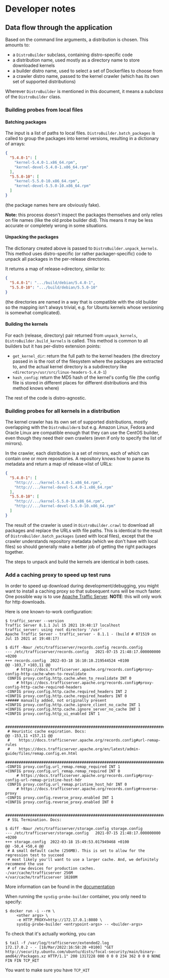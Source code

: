 # Developer notes

## Data flow through the application

Based on the command line arguments, a distribution is chosen.
This amounts to:
* a `DistroBuilder` subclass, containing distro-specific code
* a distribution name, used mostly as a directory name to store downloaded kernels
* a builder distro name, used to select a set of Dockerfiles to choose from
* a crawler distro name, passed to the kernel crawler (which has its own set of supported distributions)

Wherever `DistroBuilder` is mentioned in this document, it means a *subclass*
of the `DistroBuilder` class.

### Building probes from local files

#### Batching packages

The input is a list of paths to local files. `DistroBuilder.batch_packages` is called
to group the packages into kernel versions, resulting in a dictionary of arrays:

```json
{
  "5.4.0-1": [
    "kernel-5.4.0-1.x86_64.rpm",
    "kernel-devel-5.4.0-1.x86_64.rpm"
  ],
  "5.5.0-10": [
    "kernel-5.5.0-10.x86_64.rpm",
    "kernel-devel-5.5.0-10.x86_64.rpm"
  ]
}
```

(the package names here are obviously fake).

**Note:** this process doesn't inspect the packages themselves and only
relies on file names (like the old probe builder did). This means it may
be less accurate or completely wrong in some situations.

#### Unpacking the packages

The dictionary created above is passed to `DistroBuilder.unpack_kernels`.
This method uses distro-specific (or rather packager-specific) code to unpack
all packages in the per-release directories.

It returns a map of release->directory, similar to:

```json
{
  "5.4.0-1": ".../build/debian/5.4.0-1",
  "5.5.0-10": ".../build/debian/5.5.0-10"
}
```

(the directories are named in a way that is compatible with the old builder
so the mapping isn't always trivial, e.g. for Ubuntu kernels whose versioning
is somewhat complicated).

#### Building the kernels

For each (release, directory) pair returned from `unpack_kernels`,
`DistroBuilder.build_kernels` is called. This method is common to all
builders but it has per-distro extension points:

  * `get_kernel_dir`: return the full path to the kernel headers
    (the directory passed in is the root of the filesystem where the packages are extracted to,
    and the actual kernel directory is a subdirectory like `<directory>/usr/src/linux-headers-5.4.0-1`)
  * `hash_config`: return the MD5 hash of the kernel's config file
    (the config file is stored in different places for different distributions
    and this method knows where)

The rest of the code is distro-agnostic.

### Building probes for all kernels in a distribution

The kernel crawler has its own set of supported distributions, mostly
overlapping with the `DistroBuilder`s but e.g. Amazon Linux, Fedora and Oracle
Linux are compatible enough that they can use the CentOS builder, even though
they need their own crawlers (even if only to specify the list of mirrors).

In the crawler, each distribution is a set of mirrors, each of which can contain one
or more repositories. A repository knows how to parse its metadata and return a map
of release->list of URLs:

```json
{
  "5.4.0-1": [
    "http://.../kernel-5.4.0-1.x86_64.rpm",
    "http://.../kernel-devel-5.4.0-1.x86_64.rpm"
  ],
  "5.5.0-10": [
    "http://.../kernel-5.5.0-10.x86_64.rpm",
    "http://.../kernel-devel-5.5.0-10.x86_64.rpm"
  ]
}
```

The result of the crawler is used in `DistroBuilder.crawl` to download all
packages and replace the URLs with file paths. This is identical to the result
of `DistroBuilder.batch_packages` (used with local files), except that
the crawler understands repository metadata (which we don't have with local files)
so should generally make a better job of getting the right packages together.

The steps to unpack and build the kernels are identical in both cases.

### Add a caching proxy to speed up test runs

In order to speed up download during development/debugging, you might want to install
a caching proxy so that subsequent runs will be much faster.
One possible way is to use [Apache Traffic Server](https://docs.trafficserver.apache.org/en/latest/index.html).
**NOTE**: this will only work for http downloads.

Here is one known-to-work configuration:

```
$ traffic_server --version
Traffic Server 8.1.1 Jul 15 2021 19:48:17 localhost
traffic_server: using root directory '/usr'
Apache Traffic Server - traffic_server - 8.1.1 - (build # 071519 on Jul 15 2021 at 19:48:17)
```

```
$ diff -Naur /etc/trafficserver/records.config records.config
--- /etc/trafficserver/records.config	2021-07-15 21:48:17.000000000 +0200
+++ records.config	2022-03-18 16:10:10.219544524 +0100
@@ -103,7 +103,11 @@
     # https://docs.trafficserver.apache.org/records.config#proxy-config-http-cache-when-to-revalidate
 CONFIG proxy.config.http.cache.when_to_revalidate INT 0
     # https://docs.trafficserver.apache.org/records.config#proxy-config-http-cache-required-headers
-CONFIG proxy.config.http.cache.required_headers INT 2
+CONFIG proxy.config.http.cache.required_headers INT 0
+##### manually added, not originally present
+CONFIG proxy.config.http.cache.ignore_client_no_cache INT 1
+CONFIG proxy.config.http.cache.ignore_server_no_cache INT 1
+CONFIG proxy.config.http_ui_enabled INT 1

 ##############################################################################
 # Heuristic cache expiration. Docs:
@@ -153,11 +157,11 @@
 #    https://docs.trafficserver.apache.org/records.config#url-remap-rules
 #    https://docs.trafficserver.apache.org/en/latest/admin-guide/files/remap.config.en.html
 ##############################################################################
-CONFIG proxy.config.url_remap.remap_required INT 1
+CONFIG proxy.config.url_remap.remap_required INT 0
     # https://docs.trafficserver.apache.org/records.config#proxy-config-url-remap-pristine-host-hdr
 CONFIG proxy.config.url_remap.pristine_host_hdr INT 0
     # https://docs.trafficserver.apache.org/records.config#reverse-proxy
-CONFIG proxy.config.reverse_proxy.enabled INT 1
+CONFIG proxy.config.reverse_proxy.enabled INT 0

 ##############################################################################
 # SSL Termination. Docs:
```

```
$ diff -Naur /etc/trafficserver/storage.config storage.config
--- /etc/trafficserver/storage.config	2021-07-15 21:48:17.000000000 +0200
+++ storage.config	2022-03-18 15:49:53.017949468 +0100
@@ -50,4 +50,4 @@
 # A small default cache (256MB). This is set to allow for the regression test to succeed
 # most likely you'll want to use a larger cache. And, we definitely recommend the use
 # of raw devices for production caches.
-/var/cache/trafficserver 256M
+/var/cache/trafficserver 10280M
```

More information can be found in the [documentation](https://docs.trafficserver.apache.org/en/latest/admin-guide/configuration/cache-basics.en.html#caching-http-objects)

When running the  `sysdig-probe-builder` container, you only need to specify:

```
$ docker run -i --rm \
     <other args> \
     -e HTTP_PROXY=http://172.17.0.1:8080 \
     sysdig-probe-builder <entrypoint-args> -- <builder-args>
```

To check that it's actually working, you can
```
$ tail -f /var/log/trafficserver/extended2.log
172.17.0.2 - - [18/Mar/2022:16:58:20 +0100] "GET http://security.ubuntu.com/ubuntu/dists/focal-security/main/binary-amd64//Packages.xz HTTP/1.1" 200 1317228 000 0 0 0 234 362 0 0 0 NONE FIN FIN TCP_HIT
```

You want to make sure you have `TCP_HIT`
